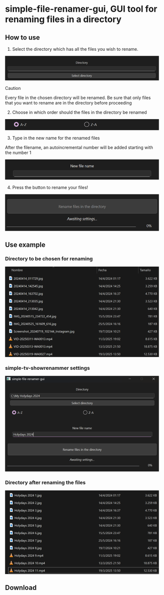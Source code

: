# simple-file-renamer-gui, GUI tool for renaming files in a directory
## How to use
1. Select the directory which has all the files you wish to rename.

![Open file explorer button](assets/imgs/select_directory.png)

> [!CAUTION]
> Every file in the chosen directory will be renamed. Be sure that only files that you want to rename are in the directory before proceeding

2. Choose in which order should the files in the directory be renamed

![Choose the order of file renaming](assets/imgs/choose_file_order.png)

3. Type in the new name for the renamed files

After the filename, an autoincremental number will be added starting with the number 1

![Select the new name of all files](assets/imgs/input_file_name.png)

4. Press the button to rename your files!

![Press the "Rename files in the directory" button](assets/imgs/rename_button.png)

## Use example

### Directory to be chosen for renaming

![Press the "Rename files in the directory" button](assets/imgs/example_directory.png)

### simple-tv-showrenammer settings

![Press the "Rename files in the directory" button](assets/imgs/example_settings.png)

### Directory after renaming the files

![Press the "Rename files in the directory" button](assets/imgs/example_results.png)

## Download

